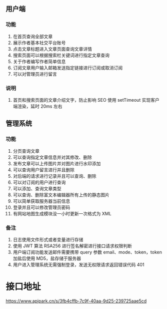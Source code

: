 ## 用户端

### 功能

1.  在首页查询全部文章
2.  展示作者基本社交平台账号
3.  点击文章标题进入文章页面查询文章详情
4.  搜索页面可以根据搜索栏关键词进行指定文章查询
5.  关于作者编写作者简单信息
6.  订阅文章用户输入邮箱发送指定链接进行订阅或取消订阅
7.  可以对管理员进行留言

### 说明

1.  首页和搜索页面的文章介绍文字，防止影响 SEO 使用 setTimeout 实现客户端渲染，延时 20ms 左右

## 管理系统

### 功能

1.  分页查询文章
2.  可以查询指定文章信息并对其修改、删除
3.  发布文章可以上传图片并对图片进行水印添加
4.  可以查询用户留言进行并且删除
5.  对后端的请求进行记录并且可以查询、删除
6.  可以对订阅的用户进行查询
7.  可以添加、查询文章类型
8.  可以查询、删除富文本编辑器所有上传的静态图片
9.  可以简单获取服务器当前信息
10. 登录并且可以修改管理员密码
11. 有网站地图生成模块没一小时更新一次格式为 XML

### 备注

1.  日志使用文件形式或者变量进行存储
2.  使用 JWT 算法 RSA256 进行签名解密进行接口请求权限判断
3.  用户端订阅功能发送邮件需要携带 query 参数 email、mode、token，token 加盐后使用 MD5，盐存储于服务器
4.  用户进入管理系统无需强制登录，发送无权限请求返回错误代码 401

# 接口地址

https://www.apipark.cn/s/3fb4cffb-7c9f-40aa-9d25-239725aae5cd
